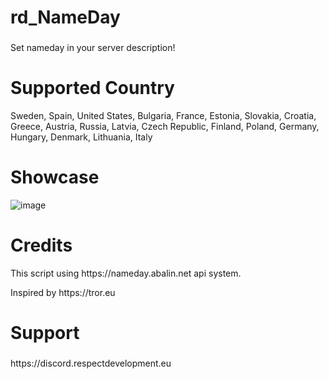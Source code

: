 

<h1>rd_NameDay</h1>

###
<p>Set nameday in your server description!</p>

<h1>Supported Country</h1>

<p>Sweden, Spain, United States, Bulgaria, France, Estonia, Slovakia, Croatia, Greece, Austria, Russia, Latvia, Czech Republic, Finland, Poland, Germany, Hungary, Denmark, Lithuania, Italy</p>

<h1>Showcase</h1>

![image](https://github.com/respectdevelopment/rd_NameDay/assets/143709835/06c5293f-addb-40ac-bb9f-fe2285a2cda0)

###

<h1>Credits</h1>

<p>This script using https://nameday.abalin.net api system.</p>
<p>Inspired by https://tror.eu</p>

<h1>Support</h1>

###

<p>https://discord.respectdevelopment.eu</p>

###



